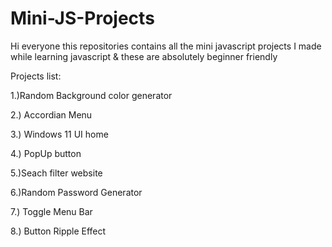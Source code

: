# Mini-JS-Projects

Hi everyone this repositories contains all the mini javascript projects I made while learning javascript & these are absolutely beginner friendly


Projects list:

1.)Random Background color generator

2.) Accordian Menu 

3.) Windows 11 UI home

4.) PopUp button

5.)Seach filter website

6.)Random Password Generator 

7.) Toggle Menu Bar

8.) Button Ripple Effect
